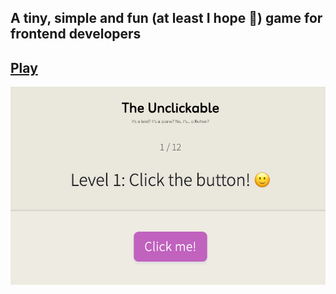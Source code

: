 ## A tiny, simple and fun (at least I hope 🤞) game for frontend developers

## [Play](https://game.cherepika.one)

![image](./img.png)
